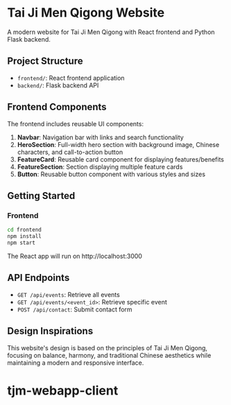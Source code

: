 # Tai Ji Men Qigong Website

A modern website for Tai Ji Men Qigong with React frontend and Python Flask backend.

## Project Structure

- `frontend/`: React frontend application
- `backend/`: Flask backend API

## Frontend Components

The frontend includes reusable UI components:

1. **Navbar**: Navigation bar with links and search functionality
2. **HeroSection**: Full-width hero section with background image, Chinese characters, and call-to-action button
3. **FeatureCard**: Reusable card component for displaying features/benefits
4. **FeatureSection**: Section displaying multiple feature cards
5. **Button**: Reusable button component with various styles and sizes

## Getting Started

### Frontend

```bash
cd frontend
npm install
npm start
```

The React app will run on http://localhost:3000

## API Endpoints

- `GET /api/events`: Retrieve all events
- `GET /api/events/<event_id>`: Retrieve specific event
- `POST /api/contact`: Submit contact form

## Design Inspirations

This website's design is based on the principles of Tai Ji Men Qigong, focusing on balance, harmony, and traditional Chinese aesthetics while maintaining a modern and responsive interface.
# tjm-webapp-client
